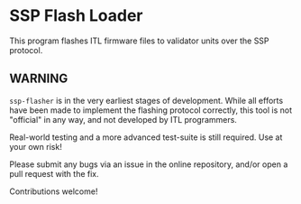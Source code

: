 # SSP Flash Loader

This program flashes ITL firmware files to validator units over the SSP protocol.


## WARNING

`ssp-flasher` is in the very earliest stages of development. While all efforts have been made to implement the flashing protocol correctly, this tool is not "official" in any way, and not developed by ITL programmers.

Real-world testing and a more advanced test-suite is still required. Use at your own risk!

Please submit any bugs via an issue in the online repository, and/or open a pull request with the fix.

Contributions welcome!
